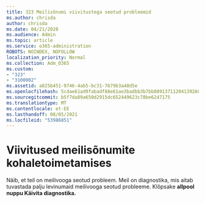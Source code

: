 ```yaml
---
title: 323 Meilisõnumi viivitustega seotud probleemid
ms.author: chrisda
author: chrisda
ms.date: 04/21/2020
ms.audience: Admin
ms.topic: article
ms.service: o365-administration
ROBOTS: NOINDEX, NOFOLLOW
localization_priority: Normal
ms.collection: Adm_O365
ms.custom:
- "323"
- "3100002"
ms.assetid: a825b451-9746-4ab5-bc31-7679b3a48d5e
ms.openlocfilehash: 5cdae61ad9fabadf88e61ae3badbb3b7bb8891371120413926060142c7ff24f4
ms.sourcegitcommit: b5f7da89a650d2915dc652449623c78be6247175
ms.translationtype: MT
ms.contentlocale: et-EE
ms.lasthandoff: 08/05/2021
ms.locfileid: "53986851"
---
```

# <a name="delays-in-email-message-delivery"></a>Viivitused meilisõnumite kohaletoimetamises

Näib, et teil on meilivooga seotud probleem. Meil on diagnostika, mis aitab tuvastada palju levinumaid meilivooga seotud probleeme. Klõpsake **allpool nuppu Käivita diagnostika.**
